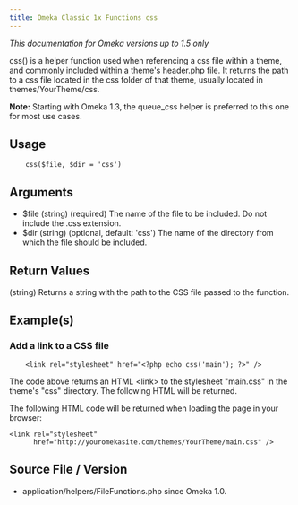 ```yaml
---
title: Omeka Classic 1x Functions css
---
```

*This documentation for Omeka versions up to 1.5 only*

css() is a helper function used when referencing a css file within a theme, and commonly included within a theme's header.php file. It returns the path to a css file located in the css folder of that theme, usually located in themes/YourTheme/css.

**Note:** Starting with Omeka 1.3, the queue\_css helper is preferred to this one for most use cases.

Usage
---------------------------------------------------

``` {.de1}
    css($file, $dir = 'css')
```

Arguments
-----------------------------------------------------------

-   \$file (string) (required) The name of the file to be included. Do not include the .css extension.
-   \$dir (string) (optional, default: 'css') The name of the directory from which the file should be included.

Return Values
------------------------------------------------------

(string) Returns a string with the path to the CSS file passed to the function.

Example(s)
-------------------------------------------------------

### Add a link to a CSS file


``` {.de1}
    <link rel="stylesheet" href="<?php echo css('main'); ?>" />
```

The code above returns an HTML &lt;link&gt; to the stylesheet "main.css" in the theme's "css" directory. The following HTML will be returned.

The following HTML code will be returned when loading the page in your browser:

``` {.de1}
<link rel="stylesheet" 
      href="http://youromekasite.com/themes/YourTheme/main.css" />
```

Source File / Version
--------------------------------------------------------------

-   application/helpers/FileFunctions.php since Omeka 1.0.
